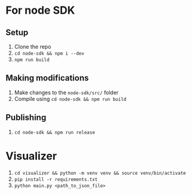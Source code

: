 # For node SDK

## Setup
1. Clone the repo
2. `cd node-sdk && npm i --dev`
3. `npm run build`

## Making modifications
1. Make changes to the `node-sdk/src/` folder
2. Compile using `cd node-sdk && npm run build`

## Publishing
1. `cd node-sdk && npm run release`


# Visualizer

1. `cd visualizer && python -m venv venv && source venv/bin/activate`
2. `pip install -r requirements.txt`
3. `python main.py <path_to_json_file>`

